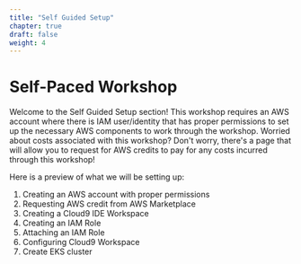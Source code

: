 ```yaml
---
title: "Self Guided Setup"
chapter: true
draft: false
weight: 4
---
```


# Self-Paced Workshop

Welcome to the Self Guided Setup section! This workshop requires an AWS account where there is IAM user/identity that has proper permissions to set up the necessary AWS components to work through the workshop. Worried about costs associated with this workshop? Don't worry, there's a page that will allow you to request for AWS credits to pay for any costs incurred through this workshop!

Here is a preview of what we will be setting up:

1. Creating an AWS account with proper permissions
1. Requesting AWS credit from AWS Marketplace
1. Creating a Cloud9 IDE Workspace
1. Creating an IAM Role
1. Attaching an IAM Role
1. Configuring Cloud9 Workspace
1. Create EKS cluster